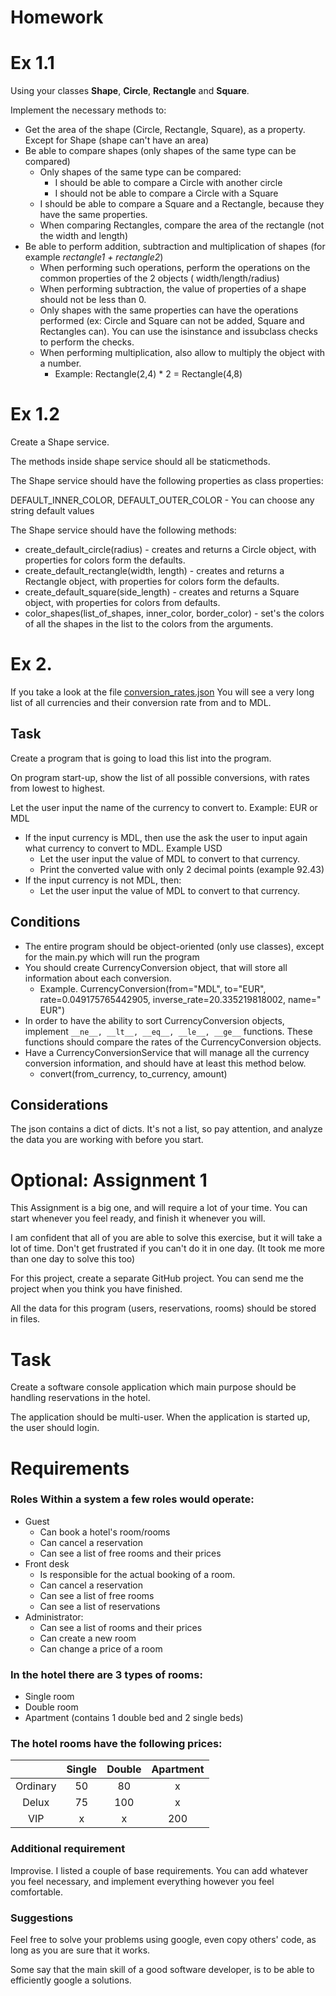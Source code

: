 # Homework

# Ex 1.1

Using your classes **Shape**, **Circle**, **Rectangle** and **Square**.

Implement the necessary methods to:

* Get the area of the shape (Circle, Rectangle, Square), as a property. Except for Shape (shape can't have an area)
* Be able to compare shapes (only shapes of the same type can be compared)
    * Only shapes of the same type can be compared:
        * I should be able to compare a Circle with another circle
        * I should not be able to compare a Circle with a Square
    * I should be able to compare a Square and a Rectangle, because they have the same properties.
    * When comparing Rectangles, compare the area of the rectangle (not the width and length)
* Be able to perform addition, subtraction and multiplication of shapes (for example _rectangle1 + rectangle2_)
    * When performing such operations, perform the operations on the common properties of the 2 objects (
      width/length/radius)
    * When performing subtraction, the value of properties of a shape should not be less than 0.
    * Only shapes with the same properties can have the operations performed (ex: Circle and Square can not be added,
      Square and Rectangles can). You can use the isinstance and issubclass checks to perform the checks.
    * When performing multiplication, also allow to multiply the object with a number.
        * Example: Rectangle(2,4) * 2 = Rectangle(4,8)

# Ex 1.2

Create a Shape service.

The methods inside shape service should all be staticmethods.

The Shape service should have the following properties as class properties:

DEFAULT_INNER_COLOR, DEFAULT_OUTER_COLOR - You can choose any string default values

The Shape service should have the following methods:

* create_default_circle(radius) - creates and returns a Circle object, with properties for colors form the defaults.
* create_default_rectangle(width, length) - creates and returns a Rectangle object, with properties for colors form the
  defaults.
* create_default_square(side_length) - creates and returns a Square object, with properties for colors from defaults.
* color_shapes(list_of_shapes, inner_color, border_color) - set's the colors of all the shapes in the list to the colors
  from the arguments.

# Ex 2.

If you take a look at the file [conversion_rates.json](conversion_rates.json) You will see a very long list of all
currencies and their conversion rate from and to MDL.

## Task

Create a program that is going to load this list into the program.

On program start-up, show the list of all possible conversions, with rates from lowest to highest.

Let the user input the name of the currency to convert to. Example: EUR or MDL

* If the input currency is MDL, then use the ask the user to input again what currency to convert to MDL. Example USD
    * Let the user input the value of MDL to convert to that currency.
    * Print the converted value with only 2 decimal points (example 92.43)
* If the input currency is not MDL, then:
    * Let the user input the value of MDL to convert to that currency.

## Conditions

* The entire program should be object-oriented (only use classes), except for the main.py which will run the program
* You should create CurrencyConversion object, that will store all information about each conversion.
    * Example. CurrencyConversion(from="MDL", to="EUR", rate=0.049175765442905, inverse_rate=20.335219818002, name="
      EUR")
* In order to have the ability to sort CurrencyConversion objects, implement `__ne__, __lt__, __eq__, __le__, __ge__`
  functions. These functions should compare the rates of the CurrencyConversion objects.
* Have a CurrencyConversionService that will manage all the currency conversion information, and should have at least
  this method below.
    * convert(from_currency, to_currency, amount)

## Considerations

The json contains a dict of dicts. It's not a list, so pay attention, and analyze the data you are working with before
you start.

# Optional: Assignment 1

This Assignment is a big one, and will require a lot of your time. You can start whenever you feel ready, and finish it
whenever you will.

I am confident that all of you are able to solve this exercise, but it will take a lot of time. Don't get frustrated if
you can't do it in one day. (It took me more than one day to solve this too)

For this project, create a separate GitHub project. You can send me the project when you think you have finished.

All the data for this program (users, reservations, rooms) should be stored in files.

# Task

Create a software console application which main purpose should be handling reservations in the hotel.

The application should be multi-user. When the application is started up, the user should login.

# Requirements

### Roles Within a system a few roles would operate:

* Guest
    * Can book a hotel's room/rooms
    * Can cancel a reservation
    * Can see a list of free rooms and their prices
* Front desk
    * Is responsible for the actual booking of a room.
    * Can cancel a reservation
    * Can see a list of free rooms
    * Can see a list of reservations
* Administrator:
    * Can see a list of rooms and their prices
    * Can create a new room
    * Can change a price of a room

### In the hotel there are 3 types of rooms:

* Single room
* Double room
* Apartment (contains 1 double bed and 2 single beds)

### The hotel rooms have the following prices:

|          | Single | Double | Apartment |
|:--------:|:------:|:------:|:---------:|
| Ordinary |   50   |   80   |     x     |
|   Delux  |   75   |   100  |     x     |
|    VIP   |    x   |    x   |    200    |

### Additional requirement

Improvise. I listed a couple of base requirements. You can add whatever you feel necessary, and implement everything
however you feel comfortable.

### Suggestions

Feel free to solve your problems using google, even copy others' code, as long as you are sure that it works.

Some say that the main skill of a good software developer, is to be able to efficiently google a solutions.

